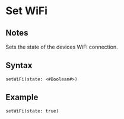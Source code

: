 # Set WiFi

## Notes
Sets the state of the devices WiFi connection.

## Syntax

```
setWiFi(state: <#Boolean#>)
```

## Example
```
setWiFi(state: true)
```